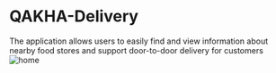 # QAKHA-Delivery
The application allows users to easily find and view information about nearby food stores and support door-to-door delivery for customers
![home](https://user-images.githubusercontent.com/68292470/122321441-11ebd900-cf4e-11eb-8b62-bf365bf4c950.jpg)
